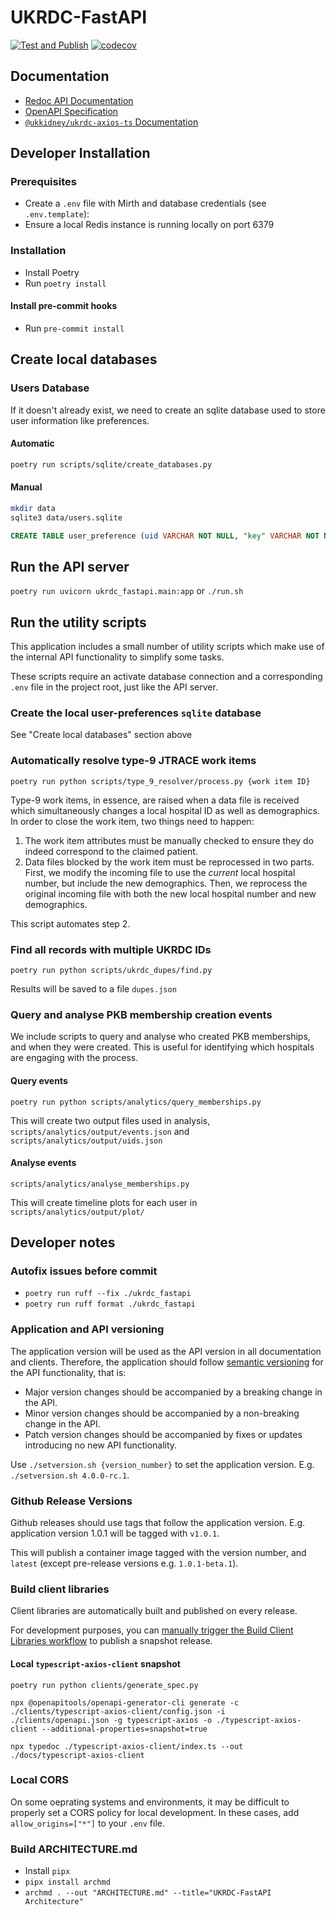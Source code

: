 # UKRDC-FastAPI

[![Test and Publish](https://github.com/renalreg/ukrdc-fastapi/actions/workflows/main.yml/badge.svg)](https://github.com/renalreg/ukrdc-fastapi/actions/workflows/main.yml)
[![codecov](https://codecov.io/gh/renalreg/ukrdc-fastapi/branch/main/graph/badge.svg?token=5GYR8M6G1W)](https://codecov.io/gh/renalreg/ukrdc-fastapi)

## Documentation

- [Redoc API Documentation](https://renalreg.github.io/ukrdc-fastapi/redoc/)
- [OpenAPI Specification](https://renalreg.github.io/ukrdc-fastapi/openapi.json)
- [`@ukkidney/ukrdc-axios-ts` Documentation](https://renalreg.github.io/ukrdc-fastapi/typescript-axios-client/)

## Developer Installation

### Prerequisites

- Create a `.env` file with Mirth and database credentials (see `.env.template`):
- Ensure a local Redis instance is running locally on port 6379

### Installation

- Install Poetry
- Run `poetry install`

#### Install pre-commit hooks

- Run `pre-commit install`

## Create local databases

### Users Database

If it doesn't already exist, we need to create an sqlite database used to store user information like preferences.

#### Automatic

```bash
poetry run scripts/sqlite/create_databases.py
```

#### Manual

```bash
mkdir data
sqlite3 data/users.sqlite
```

```sql
CREATE TABLE user_preference (uid VARCHAR NOT NULL, "key" VARCHAR NOT NULL, val JSON, PRIMARY KEY (uid, "key"));
```

## Run the API server

`poetry run uvicorn ukrdc_fastapi.main:app` or `./run.sh`

## Run the utility scripts

This application includes a small number of utility scripts which make use of the internal API functionality to simplify some tasks.

These scripts require an activate database connection and a corresponding `.env` file in the project root, just like the API server.

### Create the local user-preferences `sqlite` database

See "Create local databases" section above

### Automatically resolve type-9 JTRACE work items

`poetry run python scripts/type_9_resolver/process.py {work item ID}`

Type-9 work items, in essence, are raised when a data file is received which simultaneously changes a local hospital ID as well as demographics. In order to close the work item, two things need to happen:

1. The work item attributes must be manually checked to ensure they do indeed correspond to the claimed patient.
2. Data files blocked by the work item must be reprocessed in two parts. First, we modify the incoming file to use the _current_ local hospital number, but include the new demographics. Then, we reprocess the original incoming file with both the new local hospital number and new demographics.

This script automates step 2.

### Find all records with multiple UKRDC IDs

`poetry run python scripts/ukrdc_dupes/find.py`

Results will be saved to a file `dupes.json`

### Query and analyse PKB membership creation events

We include scripts to query and analyse who created PKB memberships, and when they were created.
This is useful for identifying which hospitals are engaging with the process.

#### Query events

`poetry run python scripts/analytics/query_memberships.py`

This will create two output files used in analysis, `scripts/analytics/output/events.json` and `scripts/analytics/output/uids.json`

#### Analyse events

`scripts/analytics/analyse_memberships.py`

This will create timeline plots for each user in `scripts/analytics/output/plot/`

## Developer notes

### Autofix issues before commit

- `poetry run ruff --fix ./ukrdc_fastapi`
- `poetry run ruff format ./ukrdc_fastapi`

### Application and API versioning

The application version will be used as the API version in all documentation and clients. Therefore, the application should follow [semantic versioning](https://semver.org/) for the API functionality, that is:

- Major version changes should be accompanied by a breaking change in the API.
- Minor version changes should be accompanied by a non-breaking change in the API.
- Patch version changes should be accompanied by fixes or updates introducing no new API functionality.

Use `./setversion.sh {version_number}` to set the application version. E.g. `./setversion.sh 4.0.0-rc.1`.

### Github Release Versions

Github releases should use tags that follow the application version. E.g. application version 1.0.1 will be tagged with `v1.0.1`.

This will publish a container image tagged with the version number, and `latest` (except pre-release versions e.g. `1.0.1-beta.1`).


### Build client libraries

Client libraries are automatically built and published on every release.

For development purposes, you can [manually trigger the Build Client Libraries workflow](https://docs.github.com/en/actions/managing-workflow-runs/manually-running-a-workflow) to publish a snapshot release.

#### Local `typescript-axios-client` snapshot

`poetry run python clients/generate_spec.py`

`npx @openapitools/openapi-generator-cli generate -c ./clients/typescript-axios-client/config.json -i ./clients/openapi.json -g typescript-axios -o ./typescript-axios-client --additional-properties=snapshot=true`

`npx typedoc ./typescript-axios-client/index.ts --out ./docs/typescript-axios-client`

### Local CORS

On some oeprating systems and environments, it may be difficult to properly set a CORS policy for local development. In these cases, add `allow_origins=["*"]` to your `.env` file.

### Build ARCHITECTURE.md

- Install `pipx`
- `pipx install archmd`
- `archmd . --out "ARCHITECTURE.md" --title="UKRDC-FastAPI Architecture"`
